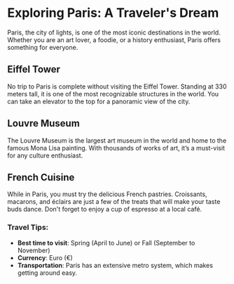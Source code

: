 # Exploring Paris: A Traveler's Dream

Paris, the city of lights, is one of the most iconic destinations in the world. Whether you are an art lover, a foodie, or a history enthusiast, Paris offers something for everyone.

## Eiffel Tower

No trip to Paris is complete without visiting the Eiffel Tower. Standing at 330 meters tall, it is one of the most recognizable structures in the world. You can take an elevator to the top for a panoramic view of the city.

## Louvre Museum

The Louvre Museum is the largest art museum in the world and home to the famous Mona Lisa painting. With thousands of works of art, it’s a must-visit for any culture enthusiast.

## French Cuisine

While in Paris, you must try the delicious French pastries. Croissants, macarons, and éclairs are just a few of the treats that will make your taste buds dance. Don't forget to enjoy a cup of espresso at a local café.

### Travel Tips:
- **Best time to visit**: Spring (April to June) or Fall (September to November)
- **Currency**: Euro (€)
- **Transportation**: Paris has an extensive metro system, which makes getting around easy.

